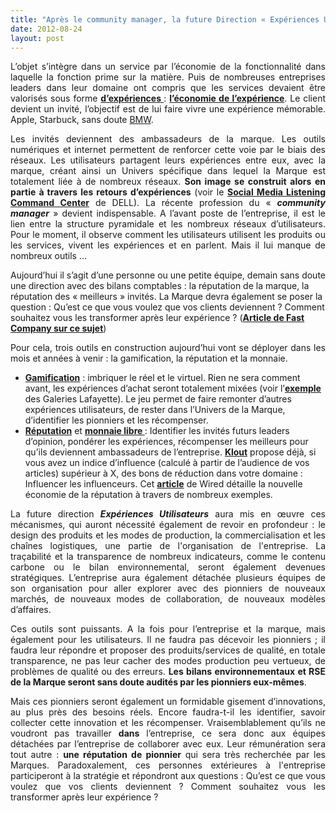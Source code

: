 ```yaml
---
title: "Après le community manager, la future Direction « Expériences Utilisateurs » au cœur de l’entreprise"
date: 2012-08-24
layout: post
---
```


<p style="text-align: justify">L’objet s’intègre dans un service par l’économie de la fonctionnalité dans laquelle la fonction prime sur la matière. Puis de nombreuses entreprises leaders dans leur domaine ont compris que les services devaient être valorisés sous forme <strong><a href="http://www.experience-marketing.fr/les-xperts/experimenter-et-customiser-35/">d’expériences </a></strong>: <strong><a href="/2012/08/apres-lobjet-le-service-puis-lexperience-viendra-ensuite-la-transformation-de-soi-le-citoyen-sera-au.html">l’économie de l’expérience</a></strong>. Le client devient un invité, l’objectif est de lui faire vivre une expérience mémorable. Apple, Starbuck, sans doute <a href="http://www.fastcoexist.com/1680408/bmw-brings-luxury-electric-vehicle-sharing-to-the-us" target="_blank">BMW</a>.</p> <p style="text-align: justify">Les invités deviennent des ambassadeurs de la marque. Les outils numériques et internet permettent de renforcer cette voie par le biais des réseaux. Les utilisateurs partagent leurs expériences entre eux, avec la marque, créant ainsi un Univers spécifique dans lequel la Marque est totalement liée à de nombreux réseaux. <strong>Son image se construit alors en partie à travers les retours d’expériences</strong> (voir le <strong><a href="/2010/12/social-media-listening-command-center.html">Social Media Listening Command Center</a></strong> de DELL). La récente profession du « <strong><em>community manager</em></strong> » devient indispensable. A l’avant poste de l’entreprise, il est le lien entre la structure pyramidale et les nombreux réseaux d’utilisateurs. Pour le moment, il observe comment les utilisateurs utilisent les produits ou les services, vivent les expériences et en parlent. Mais il lui manque de nombreux outils … </p>  <!--more-->  Aujourd’hui il s’agit d’une personne ou une petite équipe, demain sans doute une direction avec des bilans comptables : la réputation de la marque, la réputation des « meilleurs » invités. La Marque devra également se poser la question : Qu’est ce que vous voulez que vos clients deviennent ? Comment souhaitez vous les transformer après leur expérience ? (<strong><a href="http://www.fastcompany.com/3000620/create-true-innovation-consider-who-you-want-your-customers-become">Article de Fast Company sur ce sujet</a></strong>) <p style="text-align: justify">Pour cela, trois outils en construction aujourd’hui vont se déployer dans les mois et années à venir : la gamification, la réputation et la monnaie.</p> <ul> <li><strong><a href="http://www.kesako-le-blog.fr/2012/08/22/pourquoi-la-gamification-ne-fonctionne-pas/">Gamification</a></strong> : imbriquer le réel et le virtuel. Rien ne sera comment avant, les expériences d’achat seront totalement mixées (voir l’<strong><a href="http://www.lsa-conso.fr/les-galeries-lafayette-vont-digitaliser-haussmann,129449">exemple</a></strong> des Galeries Lafayette). Le jeu permet de faire remonter d’autres expériences utilisateurs, de rester dans l’Univers de la Marque, d’identifier les pionniers et les récompenser.</li> <li><strong><a href="http://www.wired.co.uk/magazine/archive/2012/09/features/welcome-to-the-new-reputation-economy?page=all">Réputation</a></strong> et <strong><a href="http://www.lesechos.fr/entreprises-secteurs/finance-marches/actu/0202117661586-la-monnaie-virtuelle-cree-de-nouveaux-systemes-d-echange-354557.php">monnaie libre </a></strong>: Identifier les invités futurs leaders d’opinion, pondérer les expériences, récompenser les meilleurs pour qu’ils deviennent ambassadeurs de l’entreprise. <strong><a href="http://klout.com/home">Klout</a></strong> propose déjà, si vous avez un indice d’influence (calculé à partir de l’audience de vos articles) supérieur à X, des bons de réduction dans votre domaine : Influencer les influenceurs. Cet <strong><a href="http://www.wired.co.uk/magazine/archive/2012/09/features/welcome-to-the-new-reputation-economy?page=all">article</a></strong> de Wired détaille la nouvelle économie de la réputation à travers de nombreux exemples. </li> </ul> <p style="text-align: justify">La future direction <strong><em>Expériences Utilisateurs</em></strong> aura mis en œuvre ces mécanismes, qui auront nécessité également de revoir en profondeur : le design des produits et les modes de production, la commercialisation et les chaînes logistiques, une partie de l'organisation de l'entreprise. La traçabilité et la transparence de nombreux indicateurs, comme le contenu carbone ou le bilan environnemental, seront également devenues stratégiques. L’entreprise aura également détachée plusieurs équipes de son organisation pour aller explorer avec des pionniers de nouveaux marchés, de nouveaux modes de collaboration, de nouveaux modèles d’affaires.</p> <p style="text-align: justify">Ces outils sont puissants. A la fois pour l’entreprise et la marque, mais également pour les utilisateurs. Il ne faudra pas décevoir les pionniers ; il faudra leur répondre et proposer des produits/services de qualité, en totale transparence, ne pas leur cacher des modes production peu vertueux, de problèmes de qualité ou des erreurs. <strong>Les bilans environnementaux et RSE de la Marque seront sans doute audités par les pionniers eux-mêmes</strong>.</p> <p style="text-align: justify">Mais ces pionniers seront également un formidable gisement d’innovations, au plus près des besoins réels. Encore faudra-t-il les identifier, savoir collecter cette innovation et les récompenser. Vraisemblablement qu’ils ne voudront pas travailler <strong>dans</strong> l’entreprise, ce sera donc aux équipes détachées par l’entreprise de collaborer avec eux. Leur rémunération sera tout autre : <strong>une réputation de pionnier</strong> qui sera très recherchée par les Marques. Paradoxalement, ces personnes extérieures à l'entreprise participeront à la stratégie et répondront aux questions : Qu’est ce que vous voulez que vos clients deviennent ? Comment souhaitez vous les transformer après leur expérience ?</p>